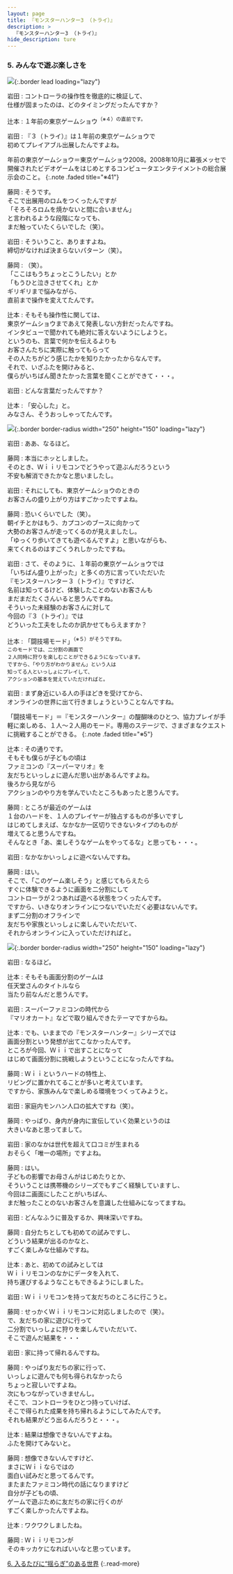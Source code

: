 ```yaml
---
layout: page
title: 『モンスターハンター3 （トライ）』
description: >
  『モンスターハンター3 （トライ）』
hide_description: ture
---
```


### 5. みんなで遊ぶ楽しさを

![](/interviews/jp/wii/rmhj/vol1/img/mainvisual5.jpg){:.border lead loading="lazy"}

岩田
: コントローラの操作性を徹底的に検証して、<br>仕様が固まったのは、どのタイミングだったんですか？

辻本
: １年前の東京ゲームショウ<SUP>（※４）の直前です。

岩田
: 『３（トライ）』は１年前の東京ゲームショウで<br>初めてプレイアブル出展したんですよね。

年前の東京ゲームショウ＝東京ゲームショウ2008。2008年10月に幕張メッセで開催されたビデオゲームをはじめとするコンピュータエンタテイメントの総合展示会のこと。
{:.note .faded title="※41"}

藤岡
: そうです。<br>そこで出展用のロムをつくったんですが<br>「そろそろロムを焼かないと間に合いません」<br>と言われるような段階になっても、<br>まだ触っていたくらいでした（笑）。

岩田
: そういうこと、ありますよね。<br>締切がなければ決まらないパターン（笑）。

藤岡
: （笑）。<br>「ここはもうちょっとこうしたい」とか<br>「もうひと泣きさせてくれ」とか<br>ギリギリまで悩みながら、<br>直前まで操作を変えてたんです。

辻本
: そもそも操作性に関しては、<br>東京ゲームショウまであえて発表しない方針だったんですね。<br>インタビューで聞かれても絶対に答えないようにしようと。<br>というのも、言葉で何かを伝えるよりも<br>お客さんたちに実際に触ってもらって<br>その人たちがどう感じたかを知りたかったからなんです。<br>それで、いざふたを開けみると、<br>僕らがいちばん聞きたかった言葉を聞くことができて・・・。

岩田
: どんな言葉だったんですか？

辻本
: 「安心した」と。<br>みなさん、そうおっしゃってたんです。

![](/interviews/jp/wii/rmhj/vol1/img/photo13.jpg){:.border border-radius width="250" height="150" loading="lazy"}

岩田
: ああ、なるほど。

藤岡
: 本当にホッとしました。<br>そのとき、Ｗｉｉリモコンでどうやって遊ぶんだろうという<br>不安も解消できたかなと思いましたし。

岩田
: それにしても、東京ゲームショウのときの<br>お客さんの盛り上がり方はすごかったですよね。

藤岡
: 恐いくらいでした（笑）。<br>朝イチとかはもう、カプコンのブースに向かって<br>大勢のお客さんが走ってくるのが見えましたし。<br>「ゆっくり歩いてきても遊べるんですよ」と思いながらも、<br>来てくれるのはすごくうれしかったですね。

岩田
: さて、そのように、１年前の東京ゲームショウでは<br>「いちばん盛り上がった」と多くの方に言っていただいた<br>『モンスターハンター３（トライ）』ですけど、<br>名前は知ってるけど、体験したことのないお客さんも<br>まだまだたくさんいると思うんですね。<br>そういった未経験のお客さんに対して<br>今回の『３（トライ）』では<br>どういった工夫をしたのか訊かせてもらえますか？

辻本
: 「闘技場モード」<SUP>（※５）がそうですね。<br>このモードでは、二分割の画面で<br>２人同時に狩りを楽しむことができるようになっています。<br>ですから、「やり方がわかりません」という人は<br>知ってる人といっしょにプレイして、<br>アクションの基本を覚えていただければと。

岩田
: まず身近にいる人の手ほどきを受けてから、<br>オンラインの世界に出て行きましょうということなんですね。

「闘技場モード」＝『モンスターハンター』の醍醐味のひとつ、協力プレイが手軽に楽しめる、１人〜２人用のモード。専用のステージで、さまざまなクエストに挑戦することができる。
{:.note .faded title="※5"}

辻本
: その通りです。<br>そもそも僕らが子どもの頃は<br>ファミコンの『スーパーマリオ』を<br>友だちといっしょに遊んだ思い出があるんですよね。<br>後ろから見ながら<br>アクションのやり方を学んでいたところもあったと思うんです。

藤岡
: ところが最近のゲームは<br>１台のハードを、１人のプレイヤーが独占するものが多いですし<br>はじめてしまえば、なかなか一区切りできないタイプのものが<br>増えてると思うんですね。<br>そんなとき「あ、楽しそうなゲームをやってるな」と思っても・・・。

岩田
: なかなかいっしょに遊べないんですね。

藤岡
: はい。<br>そこで、「このゲーム楽しそう」と感じてもらえたら<br>すぐに体験できるように画面を二分割にして<br>コントローラが２つあれば遊べる状態をつくったんです。<br>ですから、いきなりオンラインにつないでいただく必要はないんです。<br>まず二分割のオフラインで<br>友だちや家族といっしょに楽しんでいただいて、<br>それからオンラインに入っていただければと。

![](/interviews/jp/wii/rmhj/vol1/img/photo14.jpg){:.border border-radius width="250" height="150" loading="lazy"}

岩田
: なるほど。

辻本
: そもそも画面分割のゲームは<br>任天堂さんのタイトルなら<br>当たり前なんだと思うんです。

岩田
: スーパーファミコンの時代から<br>『マリオカート』などで取り組んできたテーマですからね。

辻本
: でも、いままでの『モンスターハンター』シリーズでは<br>画面分割という発想が出てこなかったんです。<br>ところが今回、Ｗｉｉで出すことになって<br>はじめて画面分割に挑戦しようということになったんですね。

藤岡
: Ｗｉｉというハードの特性上、<br>リビングに置かれてることが多いと考えています。<br>ですから、家族みんなで楽しめる環境をつくってみようと。

岩田
: 家庭内モンハン人口の拡大ですね（笑）。

藤岡
: やっぱり、身内が身内に宣伝していく効果というのは<br>大きいなあと思ってまして。

岩田
: 家のなかは世代を超えて口コミが生まれる<br>おそらく「唯一の場所」ですよね。

藤岡
: はい。<br>子どもの影響でお母さんがはじめたりとか、<br>そういうことは携帯機のシリーズでもすごく経験していますし、<br>今回は二画面にしたことがいちばん、<br>まだ触ったことのないお客さんを意識した仕組みになってますね。

岩田
: どんなふうに普及するか、興味深いですね。

藤岡
: 自分たちとしても初めての試みですし、<br>どういう結果が出るのかなと、<br>すごく楽しみな仕組みですね。

辻本
: あと、初めての試みとしては<br>Ｗｉｉリモコンのなかにデータを入れて、<br>持ち運びするようなこともできるようにしました。

岩田
: Ｗｉｉリモコンを持って友だちのところに行こうと。

藤岡
: せっかくＷｉｉリモコンに対応しましたので（笑）。<br>で、友だちの家に遊びに行って<br>二分割でいっしょに狩りを楽しんでいただいて、<br>そこで遊んだ結果を・・・

岩田
: 家に持って帰れるんですね。

藤岡
: やっぱり友だちの家に行って、<br>いっしょに遊んでも何も得られなかったら<br>ちょっと寂しいですよね。<br>次にもつながっていきませんし。<br>そこで、コントローラをひとつ持っていけば、<br>そこで得られた成果を持ち帰れるようにしてみたんです。<br>それも結果がどう出るんだろうと・・・。

辻本
: 結果は想像できないんですよね。<br>ふたを開けてみないと。

藤岡
: 想像できないんですけど、<br>まさにＷｉｉならではの<br>面白い試みだと思ってるんです。<br>またまたファミコン時代の話になりますけど<br>自分が子どもの頃、<br>ゲームで遊ぶために友だちの家に行くのが<br>すごく楽しかったんですよね。

辻本
: ワクワクしましたね。

藤岡
: Ｗｉｉリモコンが<br>そのキッカケになればいいなと思っています。

[6. 入るたびに“揺らぎ”のある世界](6.md)
{:.read-more}

